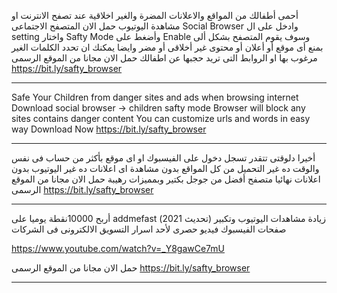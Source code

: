 أحمى أطفالك من المواقع والاعلانات المضرة والغير اخلاقية عند تصفح الانترنت او مشاهدة اليوتيوب
حمل الان المتصفح الاجتماعى Social Browser وادخل على ال setting واختار Safty Mode وأضغط على Enable
وسوف يقوم المتصفح بشكل ألى بمنع أى موقع أو أعلان أو محتوى غير أخلاقى أو مضر
وايضا يمكنك ان تحدد الكلمات الغير مرغوب بها او الروابط التى تريد حجبها عن اطفالك
حمل الان مجانا من الموقع الرسمى https://bit.ly/safty_browser


-------------------------------------------------------------------------

Safe Your Children from danger sites and ads when browsing internet
Download social browser -> children safty mode
Browser will block any sites contains danger content
You can customize urls and words in easy way
Download Now https://bit.ly/safty_browser

------------------------------------------------------------------------

أخيرا دلوقتى تتقدر تسجل دخول على الفيسبوك او اى موقع بأكثر من حساب فى نفس والوقت
ده غير التحميل من كل المواقع بدون مشاهدة اى اعلانات
ده غير اليوتيوب بدون اعلانات نهائيا
متصفح أفضل من جوجل بكتير وبمميزات رهيبة
حمل الان مجانا من الموقع الرسمى https://bit.ly/safty_browser


--------------------------------------------

أربح 10000نقطة يوميا على addmefast (تحديث 2021)
زيادة مشاهدات اليوتيوب وتكبير صفحات الفيسبوك
فيديو حصرى لأحد اسرار التسويق الالكترونى فى الشركات

https://www.youtube.com/watch?v=_Y8gawCe7mU

حمل الان مجانا من الموقع الرسمى https://bit.ly/safty_browser


-------------------------------------------------------------------------